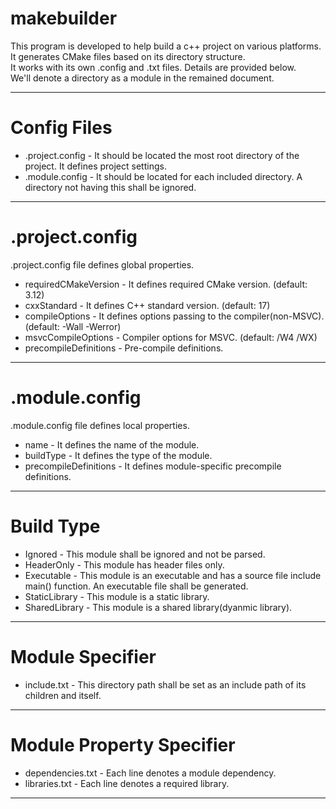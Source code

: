 # makebuilder

This program is developed to help build a c++ project on various platforms.<br>
It generates CMake files based on its directory structure.<br>
It works with its own .config and .txt files. Details are provided below.<br>
We'll denote a directory as a module in the remained document. <br>
<hr>

# Config Files

* .project.config - It should be located the most root directory of the project. It defines project settings.
* .module.config -  It should be located for each included directory. A directory not having this shall be ignored.
<hr>

# .project.config

.project.config file defines global properties.<br>

* requiredCMakeVersion - It defines required CMake version. (default: 3.12)
* cxxStandard - It defines C++ standard version. (default: 17)
* compileOptions - It defines options passing to the compiler(non-MSVC). (default: -Wall -Werror)
* msvcCompileOptions - Compiler options for MSVC. (default: /W4 /WX)
* precompileDefinitions - Pre-compile definitions.
<hr>

# .module.config

.module.config file defines local properties.<br>
* name - It defines the name of the module.
* buildType - It defines the type of the module.
* precompileDefinitions - It defines module-specific precompile definitions.
<hr>

# Build Type

* Ignored - This module shall be ignored and not be parsed.
* HeaderOnly - This module has header files only.
* Executable - This module is an executable and has a source file include main() function. An executable file shall be generated.
* StaticLibrary - This module is a static library.
* SharedLibrary - This module is a shared library(dyanmic library).
<hr>

# Module Specifier

* include.txt - This directory path shall be set as an include path of its children and itself.
<hr>

# Module Property Specifier

* dependencies.txt - Each line denotes a module dependency. 
* libraries.txt - Each line denotes a required library.
<hr>
